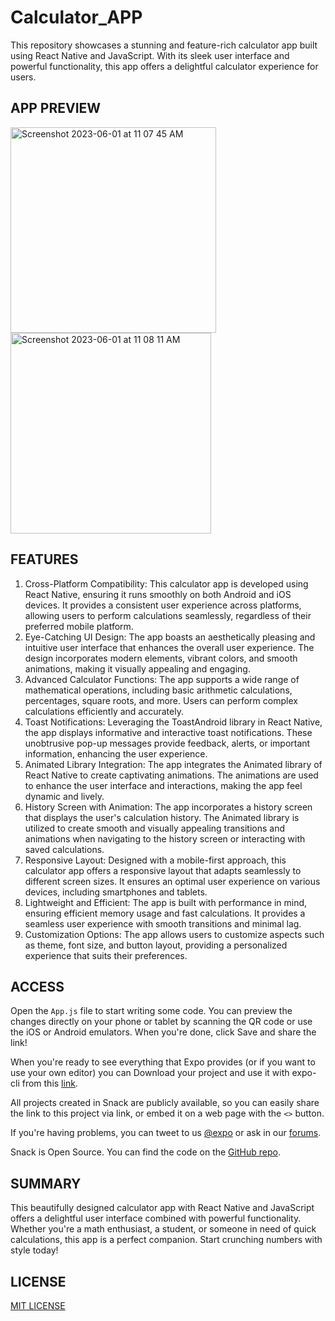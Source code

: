 # Calculator_APP
This repository showcases a stunning and feature-rich calculator app built using React Native and JavaScript. With its sleek user interface and powerful functionality, this app offers a delightful calculator experience for users.

## APP PREVIEW

<img width="329" alt="Screenshot 2023-06-01 at 11 07 45 AM" src="https://github.com/abhishekGarg26/Calculator_APP/assets/132883235/dfddcc5b-f98f-4052-bc7c-eccbad3780c0">
<img width="321" alt="Screenshot 2023-06-01 at 11 08 11 AM" src="https://github.com/abhishekGarg26/Calculator_APP/assets/132883235/ece7a154-f101-49cd-a88c-48b1c59d63be">

## FEATURES

1. Cross-Platform Compatibility: This calculator app is developed using React Native, ensuring it runs smoothly on both Android and iOS devices. It provides a consistent user experience across platforms, allowing users to perform calculations seamlessly, regardless of their preferred mobile platform.
2. Eye-Catching UI Design: The app boasts an aesthetically pleasing and intuitive user interface that enhances the overall user experience. The design incorporates modern elements, vibrant colors, and smooth animations, making it visually appealing and engaging.
3. Advanced Calculator Functions: The app supports a wide range of mathematical operations, including basic arithmetic calculations, percentages, square roots, and more. Users can perform complex calculations efficiently and accurately.
4. Toast Notifications: Leveraging the ToastAndroid library in React Native, the app displays informative and interactive toast notifications. These unobtrusive pop-up messages provide feedback, alerts, or important information, enhancing the user experience.
5. Animated Library Integration: The app integrates the Animated library of React Native to create captivating animations. The animations are used to enhance the user interface and interactions, making the app feel dynamic and lively.
6. History Screen with Animation: The app incorporates a history screen that displays the user's calculation history. The Animated library is utilized to create smooth and visually appealing transitions and animations when navigating to the history screen or interacting with saved calculations.
7. Responsive Layout: Designed with a mobile-first approach, this calculator app offers a responsive layout that adapts seamlessly to different screen sizes. It ensures an optimal user experience on various devices, including smartphones and tablets.
8. Lightweight and Efficient: The app is built with performance in mind, ensuring efficient memory usage and fast calculations. It provides a seamless user experience with smooth transitions and minimal lag.
9. Customization Options: The app allows users to customize aspects such as theme, font size, and button layout, providing a personalized experience that suits their preferences.

## ACCESS

Open the `App.js` file to start writing some code. You can preview the changes directly on your phone or tablet by scanning the QR code or use the iOS or Android emulators. When you're done, click Save and share the link!

When you're ready to see everything that Expo provides (or if you want to use your own editor) you can Download your project and use it with expo-cli from this [link](https://snack.expo.dev/@abhigarg/calculator-practical).

All projects created in Snack are publicly available, so you can easily share the link to this project via link, or embed it on a web page with the `<>` button.

If you're having problems, you can tweet to us [@expo](https://twitter.com/expo) or ask in our [forums](https://forums.expo.io/c/snack).

Snack is Open Source. You can find the code on the [GitHub repo](https://github.com/expo/snack).

## SUMMARY

This beautifully designed calculator app with React Native and JavaScript offers a delightful user interface combined with powerful functionality. Whether you're a math enthusiast, a student, or someone in need of quick calculations, this app is a perfect companion. Start crunching numbers with style today!

## LICENSE

[MIT LICENSE](LICENSE)

